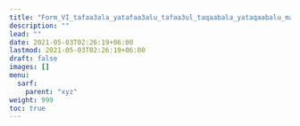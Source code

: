 ```yaml
---
title: "Form_VI_tafaa3ala_yatafaa3alu_tafaa3ul_taqaabala_yataqaabalu_mahmuz_fa"
description: ""
lead: ""
date: 2021-05-03T02:26:19+06:00
lastmod: 2021-05-03T02:26:19+06:00
draft: false
images: []
menu: 
  sarf:
    parent: "xyz"
weight: 999
toc: true
---
```



